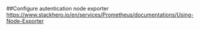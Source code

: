 ##Configure autentication node exporter
https://www.stackhero.io/en/services/Prometheus/documentations/Using-Node-Exporter